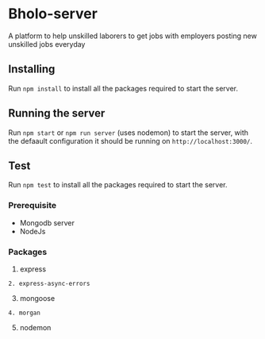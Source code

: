 # Bholo-server

A platform to help unskilled laborers to get jobs with employers posting new unskilled jobs everyday

## Installing

Run `npm install` to install all the packages required to start the server.

## Running the server

Run `npm start` or `npm run server` (uses nodemon) to start the server, with the defaault configuration it should be running on `http://localhost:3000/`.

## Test

Run `npm test` to install all the packages required to start the server.

### Prerequisite

- Mongodb server
- NodeJs

### Packages

1. express

```
2. express-async-errors
```

3. mongoose

```
4. morgan
```

5. nodemon

```

```
